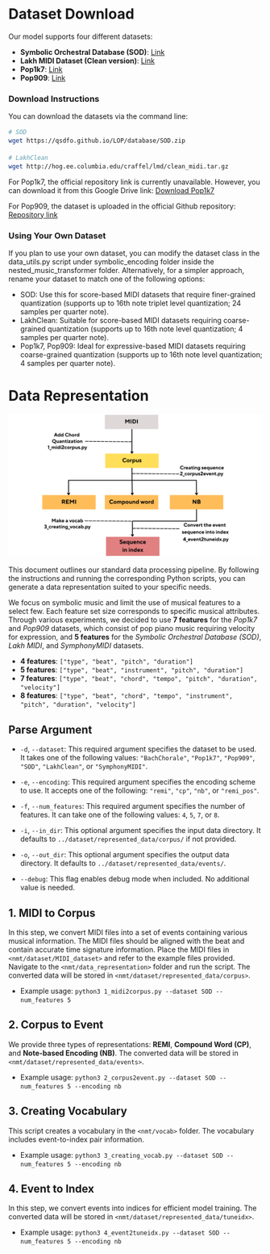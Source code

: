 # Dataset Download

Our model supports four different datasets:

- **Symbolic Orchestral Database (SOD)**: [Link](https://qsdfo.github.io/LOP/database.html)  
- **Lakh MIDI Dataset (Clean version)**: [Link](https://colinraffel.com/projects/lmd/)  
- **Pop1k7**: [Link](https://github.com/YatingMusic/compound-word-transformer)  
- **Pop909**: [Link](https://github.com/music-x-lab/POP909-Dataset)  

### Download Instructions

You can download the datasets via the command line:

```sh
# SOD
wget https://qsdfo.github.io/LOP/database/SOD.zip

# LakhClean
wget http://hog.ee.columbia.edu/craffel/lmd/clean_midi.tar.gz
```

For Pop1k7, the official repository link is currently unavailable. However, you can download it from this Google Drive link:
[Download Pop1k7](https://drive.google.com/file/d/1GnbELjE-kQ4WOkBmZ3XapFKIaltySRyV/view?usp=drive_link)

For Pop909, the dataset is uploaded in the official Github repository: [Repository link](https://github.com/music-x-lab/POP909-Dataset)

### Using Your Own Dataset
If you plan to use your own dataset, you can modify the dataset class in the data_utils.py script under symbolic_encoding folder inside the nested_music_transformer folder. Alternatively, for a simpler approach, rename your dataset to match one of the following options:

- SOD: Use this for score-based MIDI datasets that require finer-grained quantization (supports up to 16th note triplet level quantization; 24 samples per quarter note).
- LakhClean: Suitable for score-based MIDI datasets requiring coarse-grained quantization (supports up to 16th note level quantization; 4 samples per quarter note).
- Pop1k7, Pop909: Ideal for expressive-based MIDI datasets requiring coarse-grained quantization (supports up to 16th note level quantization; 4 samples per quarter note).

# Data Representation

<p align="center">
<img src="figure/Data_Representation_Pipeline.png" width="1000">
</p>


This document outlines our standard data processing pipeline. By following the instructions and running the corresponding Python scripts, you can generate a data representation suited to your specific needs.

We focus on symbolic music and limit the use of musical features to a select few. Each feature set size corresponds to specific musical attributes. Through various experiments, we decided to use **7 features** for the *Pop1k7* and *Pop909* datasets, which consist of pop piano music requiring velocity for expression, and **5 features** for the *Symbolic Orchestral Database (SOD)*, *Lakh MIDI*, and *SymphonyMIDI* datasets.

- **4 features**: `["type", "beat", "pitch", "duration"]`
- **5 features**: `["type", "beat", "instrument", "pitch", "duration"]`
- **7 features**: `["type", "beat", "chord", "tempo", "pitch", "duration", "velocity"]`
- **8 features**: `["type", "beat", "chord", "tempo", "instrument", "pitch", "duration", "velocity"]`

## Parse Argument
- `-d`, `--dataset`: This required argument specifies the dataset to be used. It takes one of the following values: `"BachChorale"`, `"Pop1k7"`, `"Pop909"`, `"SOD"`, `"LakhClean"`, or `"SymphonyMIDI"`.
  
- `-e`, `--encoding`: This required argument specifies the encoding scheme to use. It accepts one of the following: `"remi"`, `"cp"`, `"nb"`, or `"remi_pos"`.

- `-f`, `--num_features`: This required argument specifies the number of features. It can take one of the following values: `4`, `5`, `7`, or `8`.

- `-i`, `--in_dir`: This optional argument specifies the input data directory. It defaults to `../dataset/represented_data/corpus/` if not provided.

- `-o`, `--out_dir`: This optional argument specifies the output data directory. It defaults to `../dataset/represented_data/events/`.

- `--debug`: This flag enables debug mode when included. No additional value is needed.

## 1. MIDI to Corpus
In this step, we convert MIDI files into a set of events containing various musical information. The MIDI files should be aligned with the beat and contain accurate time signature information. Place the MIDI files in `<nmt/dataset/MIDI_dataset>` and refer to the example files provided. Navigate to the `<nmt/data_representation>` folder and run the script. The converted data will be stored in `<nmt/dataset/represented_data/corpus>`.

- Example usage: `python3 1_midi2corpus.py --dataset SOD --num_features 5`

## 2. Corpus to Event
We provide three types of representations: **REMI**, **Compound Word (CP)**, and **Note-based Encoding (NB)**. The converted data will be stored in `<nmt/dataset/represented_data/events>`.

- Example usage: `python3 2_corpus2event.py --dataset SOD --num_features 5 --encoding nb`

## 3. Creating Vocabulary
This script creates a vocabulary in the `<nmt/vocab>` folder. The vocabulary includes event-to-index pair information.

- Example usage: `python3 3_creating_vocab.py --dataset SOD --num_features 5 --encoding nb`

## 4. Event to Index
In this step, we convert events into indices for efficient model training. The converted data will be stored in `<nmt/dataset/represented_data/tuneidx>`.

- Example usage: `python3 4_event2tuneidx.py --dataset SOD --num_features 5 --encoding nb`
